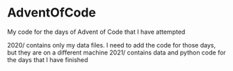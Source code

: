 # AdventOfCode
My code for the days of Advent of Code that I have attempted

2020/ contains only my data files. I need to add the code for those days, but they are on a different machine
2021/ contains data and python code for the days that I have finished
